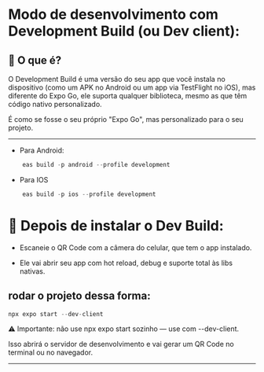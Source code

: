 # Modo de desenvolvimento com Development Build (ou Dev client):

## 📌 O que é?

O Development Build é uma versão do seu app que você instala no dispositivo (como um APK no Android ou um app via TestFlight no iOS), mas diferente do Expo Go, ele suporta qualquer biblioteca, mesmo as que têm código nativo personalizado.

É como se fosse o seu próprio "Expo Go", mas personalizado para o seu projeto.

---

- Para Android:

```js
    eas build -p android --profile development
```

- Para IOS

```js
    eas build -p ios --profile development
```

# 🧪 Depois de instalar o Dev Build:

- Escaneie o QR Code com a câmera do celular, que tem o app instalado.

- Ele vai abrir seu app com hot reload, debug e suporte total às libs nativas.

## rodar o projeto dessa forma:
```js
npx expo start --dev-client
```
⚠️ Importante: não use npx expo start sozinho — use com --dev-client.

Isso abrirá o servidor de desenvolvimento e vai gerar um QR Code no terminal ou no navegador.

___
